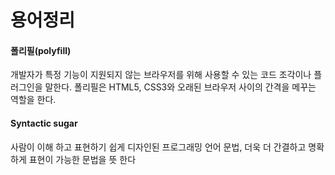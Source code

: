 # 용어정리



#### 폴리필(polyfill)

개발자가 특정 기능이 지원되지 않는 브라우저를 위해 사용할 수 있는 코드 조각이나 플러그인을 말한다.  폴리필은 HTML5, CSS3와 오래된 브라우저 사이의 간격을 메꾸는 역할을 한다. 



#### Syntactic sugar 

사람이 이해 하고 표현하기 쉽게 디자인된 프로그래밍 언어 문법, 더욱 더 간결하고 명확하게 표현이 가능한 문법을 뜻 한다 

